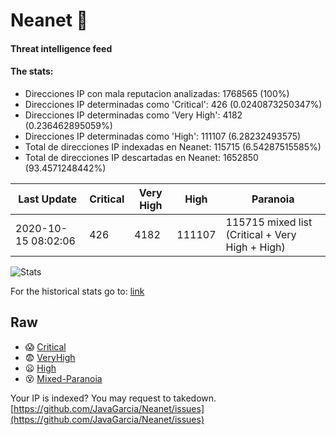 # Neanet :hocho:
#### Threat intelligence feed
#### The stats:

- Direcciones IP con mala reputacion analizadas: 1768565 (100%)
- Direcciones IP determinadas como 'Critical':  426 (0.0240873250347%)
- Direcciones IP determinadas como 'Very High':  4182 (0.236462895059%)
- Direcciones IP determinadas como 'High':  111107 (6.28232493575)
- Total de direcciones IP indexadas en Neanet:  115715 (6.54287515585%)
- Total de direcciones IP descartadas en Neanet:  1652850 (93.4571248442%)

| Last Update | Critical | Very High | High | Paranoia |
| --- | --- | --- | --- | --- |
| 2020-10-15 08:02:06 | 426 | 4182 | 111107 | 115715 mixed list (Critical + Very High + High)|

![Stats](https://docs.google.com/spreadsheets/d/e/2PACX-1vSnaNMIXVabIpDJjufMlzH7poXnshF3mgd8Is1g9ytUEzVsP5my4Trn8f-xkoLLQ38xpL3HtmUexLo6/pubchart?oid=501124687&format=image)

For the historical stats go to: [link](/stats.csv)
## Raw
- :scream: [Critical](https://raw.githubusercontent.com/JavaGarcia/Neanet/master/blacklists/neanet_critical.txt)
- :fearful: [VeryHigh](https://raw.githubusercontent.com/JavaGarcia/Neanet/master/blacklists/neanet_veryHigh.txtt)
- :frowning: [High](https://raw.githubusercontent.com/JavaGarcia/Neanet/master/blacklists/neanet_high.txt)
- :dizzy_face: [Mixed-Paranoia](https://raw.githubusercontent.com/JavaGarcia/Neanet/master/blacklists/neanet_all.txt)


Your IP is indexed? You may request to takedown. [https://github.com/JavaGarcia/Neanet/issues](https://github.com/JavaGarcia/Neanet/issues)











































































































































































































































































































































































































































































































































































































































































































































































































































































































































































































































































































































































































































































































































































































































































